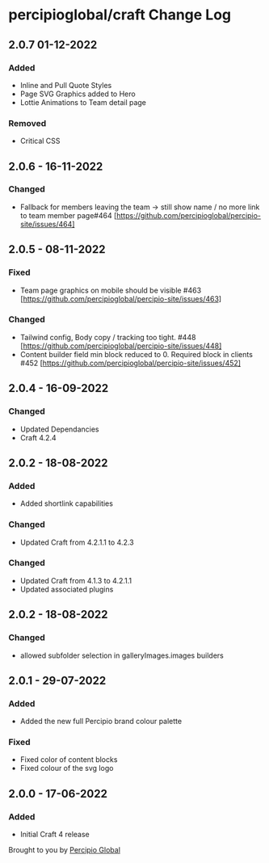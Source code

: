 # percipioglobal/craft Change Log

## 2.0.7 01-12-2022
### Added
- Inline and Pull Quote Styles
- Page SVG Graphics added to Hero
- Lottie Animations to Team detail page

### Removed 
- Critical CSS

## 2.0.6 - 16-11-2022

### Changed
- Fallback for members leaving the team → still show name / no more link to team member page#464 [https://github.com/percipioglobal/percipio-site/issues/464]

## 2.0.5 - 08-11-2022

### Fixed
- Team page graphics on mobile should be visible #463 [https://github.com/percipioglobal/percipio-site/issues/463]

### Changed
- Tailwind config, Body copy / tracking too tight. #448 [https://github.com/percipioglobal/percipio-site/issues/448]
- Content builder field min block reduced to 0. Required block in clients #452 [https://github.com/percipioglobal/percipio-site/issues/452]

## 2.0.4 - 16-09-2022

### Changed
- Updated Dependancies
- Craft 4.2.4

## 2.0.2 - 18-08-2022

### Added
- Added shortlink capabilities

### Changed
- Updated Craft from 4.2.1.1 to 4.2.3

### Changed
- Updated Craft from 4.1.3 to 4.2.1.1
- Updated associated plugins

## 2.0.2 - 18-08-2022

### Changed
- allowed subfolder selection in galleryImages.images builders


## 2.0.1 - 29-07-2022

### Added
- Added the new full Percipio brand colour palette

### Fixed
- Fixed color of content blocks
- Fixed colour of the svg logo

## 2.0.0 - 17-06-2022

### Added
- Initial Craft 4 release

Brought to you by [Percipio Global](https://percipio.london/)